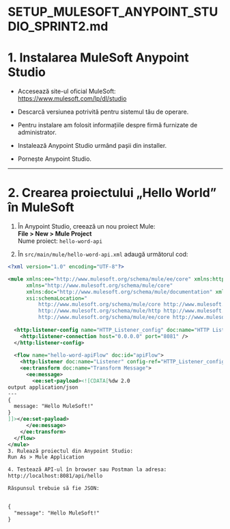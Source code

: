 # SETUP_MULESOFT_ANYPOINT_STUDIO_SPRINT2.md

# 1. Instalarea MuleSoft Anypoint Studio

- Accesează site-ul oficial MuleSoft:  
  https://www.mulesoft.com/lp/dl/studio

- Descarcă versiunea potrivită pentru sistemul tău de operare.

- Pentru instalare am folosit informațiile despre firmă furnizate de administrator.

- Instalează Anypoint Studio urmând pașii din installer.

- Pornește Anypoint Studio.

---

# 2. Crearea proiectului „Hello World” în MuleSoft

1. În Anypoint Studio, creează un nou proiect Mule:  
   **File > New > Mule Project**  
   Nume proiect: `hello-word-api`

2. În `src/main/mule/hello-word-api.xml` adaugă următorul cod:

```xml
<?xml version="1.0" encoding="UTF-8"?>

<mule xmlns:ee="http://www.mulesoft.org/schema/mule/ee/core" xmlns:http="http://www.mulesoft.org/schema/mule/http"
      xmlns="http://www.mulesoft.org/schema/mule/core"
      xmlns:doc="http://www.mulesoft.org/schema/mule/documentation" xmlns:xsi="http://www.w3.org/2001/XMLSchema-instance"
      xsi:schemaLocation="
          http://www.mulesoft.org/schema/mule/core http://www.mulesoft.org/schema/mule/core/current/mule.xsd
          http://www.mulesoft.org/schema/mule/http http://www.mulesoft.org/schema/mule/http/current/mule-http.xsd
          http://www.mulesoft.org/schema/mule/ee/core http://www.mulesoft.org/schema/mule/ee/core/current/mule-ee.xsd">
  
  <http:listener-config name="HTTP_Listener_config" doc:name="HTTP Listener config">
    <http:listener-connection host="0.0.0.0" port="8081" />
  </http:listener-config>
  
  <flow name="hello-word-apiFlow" doc:id="apiFlow">
    <http:listener doc:name="Listener" config-ref="HTTP_Listener_config" path="/api/hello"/>
    <ee:transform doc:name="Transform Message">
      <ee:message>
        <ee:set-payload><![CDATA[%dw 2.0
output application/json
---
{
  message: "Hello MuleSoft!"
}
]]></ee:set-payload>
      </ee:message>
    </ee:transform>
  </flow>
</mule>
3. Rulează proiectul din Anypoint Studio:
Run As > Mule Application

4. Testează API-ul în browser sau Postman la adresa:
http://localhost:8081/api/hello

Răspunsul trebuie să fie JSON:


{
  "message": "Hello MuleSoft!"
}

